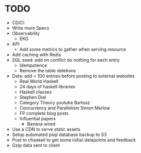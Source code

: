 # TODO

* CD/CI
* Write more Specs
* Observability
  * EKG
* API
  * Add some metrics to gather when serving resource
* Add caching with Redis
* SQL seed: add on conflict do nothing for each entry
  * Idempotence
  * Remove the table deletions
* Data: add > 100 entries before posting to external websites
  * Real World Haskell
  * 24 days of haskell libraries
  * Haskell classes
  * Stephen Diel
  * Category Theory youtube Bartosz
  * Concurrency and Parallelism Simon Marlow
  * FP complete blog posts
  * Influential papers
    * Banana wired
* Use a CDN to serve static assets
* Setup automated psql database backup to S3
* Post to r/haskell to get some initial datapoints and feedback
* Gzip data sent to client
